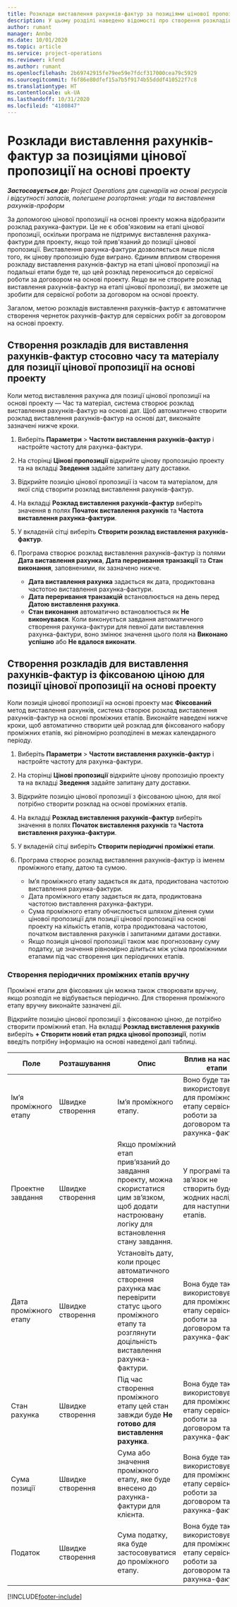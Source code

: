 ```yaml
---
title: Розклади виставлення рахунків-фактур за позиціями цінової пропозиції на основі проекту
description: У цьому розділі наведено відомості про створення розкладів виставлення рахунків-фактур та проміжних етапів для позицій цінових пропозицій.
author: rumant
manager: Annbe
ms.date: 10/01/2020
ms.topic: article
ms.service: project-operations
ms.reviewer: kfend
ms.author: rumant
ms.openlocfilehash: 2b69742915fe79ee59e7fdcf317000cea79c5929
ms.sourcegitcommit: f6f86e80dfef15a7b5f9174b55dddf410522f7c8
ms.translationtype: HT
ms.contentlocale: uk-UA
ms.lasthandoff: 10/31/2020
ms.locfileid: "4180847"
---
```

# <a name="invoice-schedules-on-project-based-quote-lines"></a>Розклади виставлення рахунків-фактур за позиціями цінової пропозиції на основі проекту

_**Застосовується до:** Project Operations для сценаріїв на основі ресурсів і відсутності запасів, полегшене розгортання: угоди та виставлення рахунків-проформ_

За допомогою цінової пропозиції на основі проекту можна відобразити розклад рахунка-фактури. Це не є обов'язковим на етапі цінової пропозиції, оскільки програма не підтримує виставлення рахунка-фактури для проекту, якщо той прив'язаний до позиції цінової пропозиції. Виставлення рахунка-фактури дозволяється лише після того, як цінову пропозицію буде виграно. Єдиним впливом створення розкладу виставлення рахунків-фактур на етапі цінової пропозиції на подальші етапи буде те, що цей розклад переноситься до сервісної роботи за договором на основі проекту. Якщо ви не створите розклад виставлення рахунків-фактур на етапі цінової пропозиції, ви зможете це зробити для сервісної роботи за договором на основі проекту.

Загалом, метою розкладів виставлення рахунків-фактур є автоматичне створення чернеток рахунків-фактур для сервісних робіт за договором на основі проекту. 

## <a name="create-a-time-and-material-invoice-schedule-for-a-project-based-quote-line"></a>Створення розкладів для виставлення рахунків-фактур стосовно часу та матеріалу для позиції цінової пропозиції на основі проекту

Коли метод виставлення рахунка для позиції цінової пропозиції на основі проекту — Час та матеріал, система створює розклад виставлення рахунків-фактур на основі дат. Щоб автоматично створити розклад виставлення рахунків-фактур на основі дат, виконайте зазначені нижче кроки.

1. Виберіть **Параметри** > **Частоти виставлення рахунків-фактур** і настройте частоту для рахунка-фактури.
2. На сторінці **Цінові пропозиції** відкрийте цінову пропозицію проекту та на вкладці **Зведення** задайте запитану дату доставки.
3. Відкрийте позицію цінової пропозиції із часом та матеріалом, для якої слід створити розклад виставлення рахунків-фактур. 
4. На вкладці **Розклад виставлення рахунків-фактур** виберіть значення в полях **Початок виставлення рахунків** та **Частота виставлення рахунка-фактури**. 
5. У вкладеній сітці виберіть **Створити розклад виставлення рахунків-фактур**.
6. Програма створює розклад виставлення рахунків-фактур із полями **Дата виставлення рахунка**, **Дата переривання транзакції** та **Стан виконання**, заповненими, як зазначено нижче.

    - **Дата виставлення рахунка** задається як дата, продиктована частотою виставлення рахунка-фактури.
    - **Дата переривання транзакцій** встановлюється на день перед **Датою виставлення рахунка**.
    - **Стан виконання** автоматично встановлюється як **Не виконувався**. Коли виконується завдання автоматичного створення рахунка-фактури для певної дати виставлення рахунка-фактури, воно змінює значення цього поля на **Виконано успішно** або **Не вдалося виконати**.

## <a name="create-a-fixed-price-invoice-schedule-for-a-project-based-quote-line"></a>Створення розкладів для виставлення рахунків-фактур із фіксованою ціною для позиції цінової пропозиції на основі проекту

Коли позиція цінової пропозиції на основі проекту має **Фіксований** метод виставлення рахунків, система створює розклад виставлення рахунків-фактур на основі проміжних етапів. Виконайте наведені нижче кроки, щоб автоматично створити цей розклад для фіксованого набору проміжних етапів, які рівномірно розподілені в межах календарного періоду.

1. Виберіть **Параметри** > **Частоти виставлення рахунків-фактур** і настройте частоту для рахунка-фактури.
2. На сторінці **Цінові пропозиції** відкрийте цінову пропозицію проекту та на вкладці **Зведення** задайте запитану дату доставки.
3. Відкрийте позицію цінової пропозиції з фіксованою ціною, для якої потрібно створити розклад на основі проміжних етапів. 
4. На вкладці **Розклад виставлення рахунків-фактур** виберіть значення в полях **Початок виставлення рахунків** та **Частота виставлення рахунка-фактури**. 
5. У вкладеній сітці виберіть **Створити періодичні проміжні етапи**.
6. Програма створює розклад виставлення рахунків-фактур із іменем проміжного етапу, датою та сумою.

    - Ім’я проміжного етапу задається як дата, продиктована частотою виставлення рахунка-фактури.
    - Дата проміжного етапу задається як дата, продиктована частотою виставлення рахунка-фактури.
    - Сума проміжного етапу обчислюється шляхом ділення суми цінової пропозиції для позиції цінової пропозиції на основі проекту на кількість етапів, котра продиктована частотою, початком виставлення рахунків і запитаними датами доставки.
    - Якщо позиція цінової пропозиції також має прогнозовану суму податку, це значення рівномірно ділиться між усіма проміжними етапами під час створення цих періодичних етапів.

### <a name="manually-create-milestones"></a>Створення періодичних проміжних етапів вручну

Проміжні етапи для фіксованих цін можна також створювати вручну, якщо розподіл не відбувається періодично. Для створення проміжного етапу вручну виконайте зазначені дії.

Відкрийте позицію цінової пропозиції з фіксованою ціною, де потрібно створити проміжний етап. На вкладці **Розклад виставлення рахунків** виберіть **+ Створити новий етап рядка цінової пропозиції**, потім введіть потрібну інформацію на основі наведеної далі таблиці.

| **Поле** | **Розташування** | **Опис** | **Вплив на наступні етапи** |
| --- | --- | --- | --- |
| Ім’я проміжного етапу | Швидке створення | Ім’я проміжного етапу. | Воно буде також використовуватись для проміжного етапу сервісної роботи за договором та рахунка-фактури |
| Проектне завдання | Швидке створення | Якщо проміжний етап прив’язаний до завдання проекту, можна скористатися цим зв’язком, щоб додати настроювану логіку для встановлення стану завдання. | У програмі такий зв’язок не створить буде жодних наслідків для наступних етапів. |
| Дата проміжного етапу | Швидке створення | Установіть дату, коли процес автоматичного створення рахунка має перевірити статус цього проміжного етапу та розглянути доцільність виставлення рахунка-фактури. | Вона буде також використовуватись для проміжного етапу сервісної роботи за договором та рахунка-фактури. |
| Стан рахунка | Швидке створення | Під час створення проміжного етапу цей стан завжди буде **Не готово для виставлення рахунка**. | Вона буде також використовуватись для проміжного етапу сервісної роботи за договором та рахунка-фактури. |
| Сума позиції | Швидке створення | Сума або значення проміжного етапу, яке буде внесено до рахунка-фактури для клієнта. | Вона буде також використовуватись для проміжного етапу сервісної роботи за договором та рахунка-фактури. |
| Податок | Швидке створення | Сума податку, яка буде застосовуватися до проміжного етапу. | Вона буде також використовуватись для проміжного етапу сервісної роботи за договором та рахунка-фактури. |


[!INCLUDE[footer-include](../includes/footer-banner.md)]